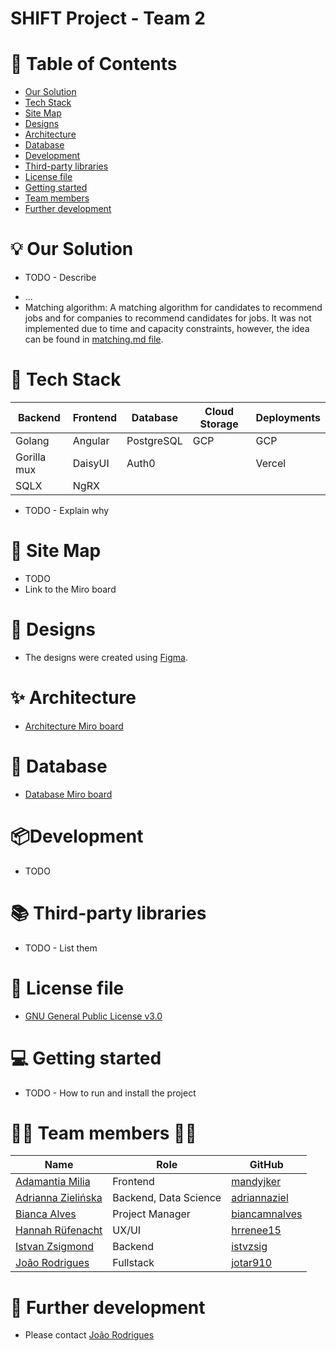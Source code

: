 # SHIFT Project - Team 2

# :bookmark_tabs: Table of Contents
<!-- TOC -->
* [Our Solution](#bulb-our-solution)
* [Tech Stack](#toolbox-tech-stack)
* [Site Map](#dart-site-map)
* [Designs](#art-wireframes---current-and-future)
* [Architecture](#sparkles-architecture)
* [Database](#game_die-database)
* [Development](#packagedevelopment)
* [Third-party libraries](#books-third-party-libraries)
* [License file](#memo-license-file)
* [Getting started](#computer-getting-started)
* [Team members](#woman_technologist-team-members-man_technologist)
* [Further development](#pushpin-further-development)
<!-- TOC -->

# :bulb: Our Solution
* TODO - Describe
- ...
- Matching algorithm: A matching algorithm for candidates to recommend jobs and for companies to recommend candidates for jobs. It was not implemented due to time and capacity constraints, however, the idea can be found in [matching.md file](https://github.com/WomenPlusPlus/deploy-impact-23-shift-2/blob/main/matching.md). 

# :toolbox: Tech Stack
| Backend     | Frontend | Database | Cloud Storage | Deployments |
|-------------|----------|----------|---------------|-------------|
| Golang      |Angular   |PostgreSQL| GCP           | GCP         |
| Gorilla mux |DaisyUI   |Auth0     |               | Vercel      |
| SQLX        |NgRX      |          |               |             |

* TODO - Explain why

# :dart: Site Map
* TODO
* Link to the Miro board

# :art: Designs
* The designs were created using [Figma](https://www.figma.com/file/3BlcYSbbfCmx8oc5XdCKUN/Shift?type=design&node-id=1-1428&mode=design&t=UaqFM0xV7kPHePNj-0).
 
# :sparkles: Architecture
* [Architecture Miro board](https://miro.com/app/board/uXjVNf9ugWA=/?share_link_id=474651830078)

# :game_die: Database
* [Database Miro board](https://miro.com/app/board/uXjVNfUchWk=/?share_link_id=4352832909)

# :package:Development
* TODO

# :books: Third-party libraries
* TODO - List them

# :memo: License file
* [GNU General Public License v3.0](https://github.com/WomenPlusPlus/deploy-impact-23-shift-2/blob/main/LICENSE)  

# :computer: Getting started
* TODO - How to run and install the project

# :woman_technologist: Team members :man_technologist:
| Name                                                                         | Role            | GitHub                                            |
|------------------------------------------------------------------------------|-----------------|---------------------------------------------------|
| [Adamantia Milia](https://www.linkedin.com/in/adamantia-milia/)              | Frontend        | [mandyjker](https://github.com/mandyjker)         |
| [Adrianna Zielińska](https://www.linkedin.com/in/adriannazielinska/)         | Backend, Data Science    | [adriannaziel](https://github.com/adriannaziel)   |
| [Bianca Alves](https://www.linkedin.com/in/biancaalves/)                     | Project Manager | [biancamnalves](https://github.com/biancamnalves) |
| [Hannah Rüfenacht](https://www.linkedin.com/in/hannahrufenacht/)             | UX/UI           | [hrrenee15](https://github.com/hrrenee15)         |
| [Istvan Zsigmond](https://www.linkedin.com/in/istvan-zsigmond/)              | Backend         | [istvzsig](https://github.com/istvzsig)           |
| [João Rodrigues](https://www.linkedin.com/in/jo%C3%A3o-rodrigues-84268613b/) | Fullstack       | [jotar910](https://github.com/jotar910)           |

# :pushpin: Further development
* Please contact [João Rodrigues](https://www.linkedin.com/in/jo%C3%A3o-rodrigues-84268613b/)
